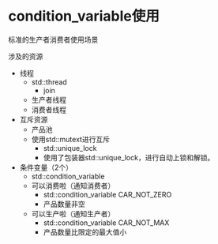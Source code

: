 # condition_variable使用
标准的生产者消费者使用场景

涉及的资源
- 线程
  - std::thread
    - join
  - 生产者线程
  - 消费者线程
- 互斥资源
  - 产品池
  - 使用std::mutext进行互斥
    - std::unique_lock
    - 使用了包装器std::unique_lock，进行自动上锁和解锁。
- 条件变量（2个）
  - std::condition_variable
  - 可以消费啦（通知消费者）
    - std::condition_variable CAR_NOT_ZERO
    - 产品数量非空
  - 可以生产啦（通知生产者）
    - std::condition_variable CAR_NOT_MAX
    - 产品数量比限定的最大值小
  